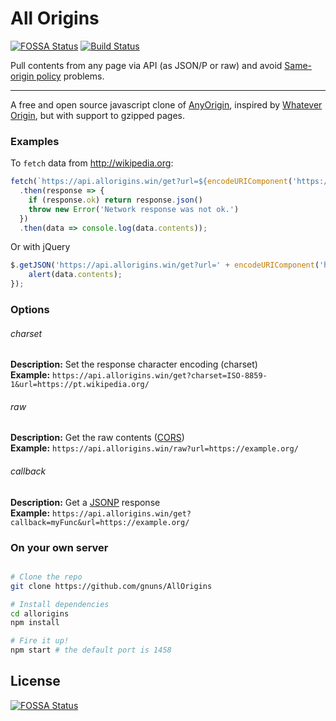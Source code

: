 All Origins
=======
[![FOSSA Status](https://app.fossa.io/api/projects/git%2Bgithub.com%2Fgnuns%2FAllOrigins.svg?type=shield)](https://app.fossa.io/projects/git%2Bgithub.com%2Fgnuns%2FAllOrigins?ref=badge_shield)
[![Build Status](https://travis-ci.com/gnuns/allOrigins.svg?branch=master)](https://travis-ci.com/gnuns/allOrigins)

Pull contents from any page via API (as JSON/P or raw) and avoid [Same-origin policy](https://en.wikipedia.org/wiki/Same-origin_policy) problems.


----

A free and open source javascript clone of [AnyOrigin](https://web.archive.org/web/20180807170914/http://anyorigin.com/), inspired by [Whatever Origin](http://WhateverOrigin.org), but with support to gzipped pages.

### Examples

To `fetch` data from http://wikipedia.org:

```js
fetch(`https://api.allorigins.win/get?url=${encodeURIComponent('https://wikipedia.org')}`)
  .then(response => {
    if (response.ok) return response.json()
    throw new Error('Network response was not ok.')
  })
  .then(data => console.log(data.contents));
```

Or with jQuery

```js
$.getJSON('https://api.allorigins.win/get?url=' + encodeURIComponent('https://wikipedia.org'), function (data) {
    alert(data.contents);
});
```
### Options

###### charset
**Description:** Set the response character encoding (charset)  \
**Example:** `https://api.allorigins.win/get?charset=ISO-8859-1&url=https://pt.wikipedia.org/`


###### raw
**Description:** Get the raw contents ([CORS](https://developer.mozilla.org/en-US/docs/Web/HTTP/CORS))  \
**Example:** `https://api.allorigins.win/raw?url=https://example.org/`

###### callback
**Description:** Get a [JSONP](https://www.w3schools.com/js/js_json_jsonp.asp) response  \
**Example:** `https://api.allorigins.win/get?callback=myFunc&url=https://example.org/`


### On your own server
```sh

# Clone the repo
git clone https://github.com/gnuns/AllOrigins

# Install dependencies
cd allorigins
npm install

# Fire it up!
npm start # the default port is 1458
```


## License
[![FOSSA Status](https://app.fossa.io/api/projects/git%2Bgithub.com%2Fgnuns%2FAllOrigins.svg?type=large)](https://app.fossa.io/projects/git%2Bgithub.com%2Fgnuns%2FAllOrigins?ref=badge_large)
